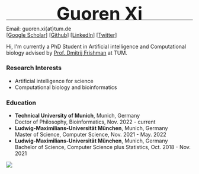 <div style="line-height:5px">
  <div>
    <p align="center"><font size="7"><B>Guoren Xi</B></font></p>
    <hr style="height:1.5px;border-width:0;color:gray;background-color:gray">
  </div>
</div>


Email: guoren.xi{at}tum.de  
[[Google Scholar]](#) [[Github]](https://github.com/xiguoren) [[LinkedIn]](https://www.linkedin.com/in/guorenxi/) [[Twitter]](https://twitter.com/xiguoren)

Hi, I'm currently a PhD Student in Artificial intelligence and Computational biology advised by [Prof. Dmitrij Frishman](https://scholar.google.de/citations?user=9wFz3EsAAAAJ&hl=en) at TUM.

### Research Interests

* Artificial intelligence for science
* Computational biology and bioinformatics

### Education

* **Technical University of Munich**, Munich, Germany  
  Doctor of Philosophy, Bioinformatics, Nov. 2022 - current  
* **Ludwig-Maximilians-Universität München**, Munich, Germany  
  Master of Science, Computer Science, Nov. 2021 - May. 2022  
* **Ludwig-Maximilians-Universität München**, Munich, Germany  
  Bachelor of Science, Computer Science plus Statistics, Oct. 2018 - Nov. 2021  

<meta name="google-site-verification" content="HaxMmPXBKq-fmODvHw7PmB3598BFkgemzH-KIpArdLc" />
<body>

<a href="https://clustrmaps.com/site/1brhk" title="Visit tracker"><img src="//www.clustrmaps.com/map_v2.png?d=Y3ZsQHjOvzqZ-fctT3EJha3ndu5zE_fQwNBsHPO-MLQ&cl=ffffff"></a>

</body>

